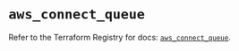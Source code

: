 # `aws_connect_queue`

Refer to the Terraform Registry for docs: [`aws_connect_queue`](https://registry.terraform.io/providers/hashicorp/aws/5.60.0/docs/resources/connect_queue).
